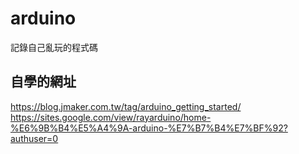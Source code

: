 # arduino
記錄自己亂玩的程式碼

## 自學的網址
https://blog.jmaker.com.tw/tag/arduino_getting_started/
https://sites.google.com/view/rayarduino/home-%E6%9B%B4%E5%A4%9A-arduino-%E7%B7%B4%E7%BF%92?authuser=0
